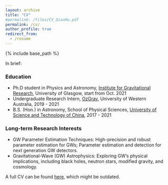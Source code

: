```yaml
---
layout: archive
title: "CV"
#permalink: /files/CV_QianHu.pdf
permalink: /cv/
author_profile: true
redirect_from:
  - /resume
---
```


{% include base_path %}

In brief: 

### Education

* Ph.D student in Physics and Astronomy, [Institute for Gravitational Research](http://www.physics.gla.ac.uk/igr/index.php), University of Glasgow, start from Oct. 2021
* Undergraduate Research Intern, [OzGrav](https://www.gravity.uwa.edu.au), University of Western Australia, 2019 - 2021
* B.S. (Hon.) in Astronomy, School of Physical Sciences, [University of Science and Technology of China](http://en.ustc.edu.cn), 2017 - 2021

### Long-term Research Interests

* GW Parameter Estimation Techniques: High-precision and robust parameter estimation for GWs; Parameter estimation and detection for next generation GW detectors.
* Gravitational-Wave (GW) Astrophysics: Exploring GW’s physical implications, including black holes, neutron stars, modified gravity, and cosmology.

A full CV can be found [here](../files/CV_QianHu.pdf), which might be outdated.
